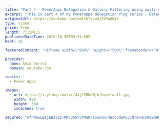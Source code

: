 ```yaml
---
title: "Part 4 - PowerApps Delegation & Gallery Filtering using multi select Choice and Lookup Columns"
excerpt: "This is part 4 of my PowerApps delegation Vlog series - Delegation with Multi Choice/Lookup columns (SharePoint)   This video will walk you through the concept of achieving delegation and filtering with multi select columns. Filter based on single option or multiple options   Part 1 - What is delegation"
originalUrl: https://youtube.com/watch?v=44j2VRbdWjk
type: video
price: Free
length: PT15M11S
publishedDateTime: 2019-10-30T03:31:00Z
heat: 56

featuredContent: "<iframe width=\"800\" height=\"500\" frameborder=\"0\" src=\"https://www.youtube.com/embed/44j2VRbdWjk\" allow=\"accelerometer; autoplay; encrypted-media; gyroscope; picture-in-picture\" allowfullscreen></iframe>"

provider:
  name: Reza Dorrni
  domain: youtube.com

topics:
  - Power Apps

images:
  - url: https://i.ytimg.com/vi/44j2VRbdWjk/hqdefault.jpg
    width: 480
    height: 360
    isCached: true

secured: "nfPdKwLBIjEB2YZzTRKr35GY5tMGO/sououR7dWcdJdwPLJ5NTdFHvS0s8mHRHc8Dgx/+xEP2vQnIlYP1s7NnUZeIMfWtJ7BGZyBLyL5FuiNUT6nZ2nF4WjYrkgfVUEhdlgJziLpliKdWFApapmop0ok302sLAdGgiVVCyfhOZkI66XeIP59lA/cZj8P4pJnnM62ED7hJXXsQveswAxbiLA8TaYpO4eTtpNXlaHZXi+ml5jZTdGraCnEQBxv8kaW2cHuAmPW4b5708Qy1Pzv6fmwSBSCvwHWxy0oOzLjnqYUWtDDL+cieF/s3aN8HA6TT/DSC+HTlrqOgfM4P0zQ6tBIi/g7EzV4Z2A/shflr/71VU42R/4XtK1u7ANI/+DLlzGqGu18QsjwwCjjwX9zjJsHJrouX82XJGRbHgBZcMY=;1gJP3QIp2+kWLnTzKmwyyA=="
---
```


